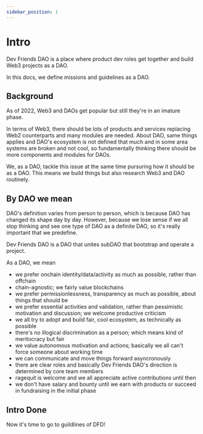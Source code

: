 ```yaml
---
sidebar_position: 1
---
```


# Intro

Dev Friends DAO is a place where product dev roles get together and build Web3 projects as a DAO.

In this docs, we define missions and guidelines as a DAO.

## Background

As of 2022, Web3 and DAOs get popular but still they're in an imature phase.

In terms of Web3, there should be lots of products and services replacing Web2 counterparts and many modules are needed.
About DAO, same things applies and DAO's ecosystem is not defined that much and in some area systems are broken and not cool, so fundamentally thinking there should be more components and modules for DAOs.

We, as a DAO, tackle this issue at the same time pursuring how it should be as a DAO.
This means we build things but also research Web3 and DAO routinely.

## By DAO we mean

DAO's definition varies from person to person, which is because DAO has changed its shape day by day.
However, because we lose sense if we all stop thinking and see one type of DAO as a definite DAO, so it's really important that we predefine.

Dev Friends DAO is a DAO that unites subDAO that bootstrap and operate a project.

As a DAO, we mean
- we prefer onchain identity/data/activity as much as possible, rather than offchain
- chain-agnostic; we fairly value blockchains
- we prefer permissionlessness, transparency as much as possible, about things that should be
- we prefer essential activities and validation, rather than pessimistic motivation and discussion; we welcome productive criticism
- we all try to adopt and build fair, cool ecosystem, as technically as possible
- there's no illogical discrimination as a person; which means kind of meritocracy but fair
- we value autonomous motivation and actions; basically we all can't force someone about working time
- we can communicate and move things forward asyncronously
- there are clear roles and basically Dev Friends DAO's direction is determined by core team members
- ragequit is welcome and we all appreciate active contributions until then
- we don't have salary and bounty until we earn with products or succeed in fundraising in the initial phase

## Intro Done

Now it's time to go to guildlines of DFD!
